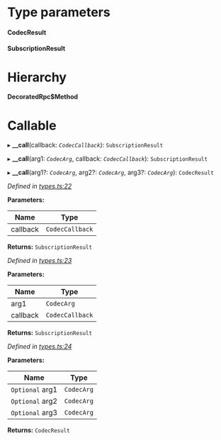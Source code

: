 

# Type parameters
#### CodecResult 
#### SubscriptionResult 
# Hierarchy

**DecoratedRpc$Method**

# Callable
▸ **__call**(callback: *`CodecCallback`*): `SubscriptionResult`

▸ **__call**(arg1: *`CodecArg`*, callback: *`CodecCallback`*): `SubscriptionResult`

▸ **__call**(arg1?: *`CodecArg`*, arg2?: *`CodecArg`*, arg3?: *`CodecArg`*): `CodecResult`

*Defined in [types.ts:22](https://github.com/polkadot-js/api/blob/1b2694d/packages/api/src/types.ts#L22)*

**Parameters:**

| Name | Type |
| ------ | ------ |
| callback | `CodecCallback` |

**Returns:** `SubscriptionResult`

*Defined in [types.ts:23](https://github.com/polkadot-js/api/blob/1b2694d/packages/api/src/types.ts#L23)*

**Parameters:**

| Name | Type |
| ------ | ------ |
| arg1 | `CodecArg` |
| callback | `CodecCallback` |

**Returns:** `SubscriptionResult`

*Defined in [types.ts:24](https://github.com/polkadot-js/api/blob/1b2694d/packages/api/src/types.ts#L24)*

**Parameters:**

| Name | Type |
| ------ | ------ |
| `Optional` arg1 | `CodecArg` |
| `Optional` arg2 | `CodecArg` |
| `Optional` arg3 | `CodecArg` |

**Returns:** `CodecResult`

